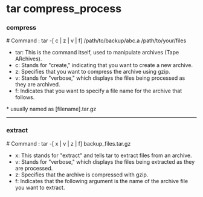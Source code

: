 # tar compress_process

### compress

\# Command : tar -[ c | z | v | f] /path/to/backup/abc.a /path/to/your/files

- tar: This is the command itself, used to manipulate archives (Tape ARchives).
- c: Stands for "create," indicating that you want to create a new archive.
- z: Specifies that you want to compress the archive using gzip.
- v: Stands for "verbose," which displays the files being processed as they are archived.
- f: Indicates that you want to specify a file name for the archive that follows.

\* usually named as [filename].tar.gz

---


### extract

\# Command : tar -[ x | v | z | f] backup_files.tar.gz

- x: This stands for "extract" and tells tar to extract files from an archive.
- v: Stands for "verbose," which displays the files being extracted as they are processed.
- z: Specifies that the archive is compressed with gzip.
- f: Indicates that the following argument is the name of the archive file you want to extract.